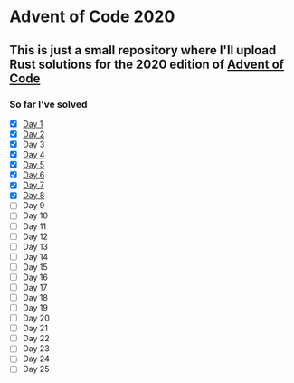 # Advent of Code 2020

## This is just a small repository where I'll upload Rust solutions for the 2020 edition of [Advent of Code](https://adventofcode.com/2020)

### So far I've solved

* [x] [Day 1](src/day01.rs)
* [x] [Day 2](src/day02.rs)
* [x] [Day 3](src/day03.rs)
* [x] [Day 4](src/day04.rs)
* [x] [Day 5](src/day05.rs)
* [x] [Day 6](src/day06.rs)
* [x] [Day 7](src/day07.rs)
* [x] [Day 8](src/day08.rs)
* [ ] Day 9
* [ ] Day 10
* [ ] Day 11
* [ ] Day 12
* [ ] Day 13
* [ ] Day 14
* [ ] Day 15
* [ ] Day 16
* [ ] Day 17
* [ ] Day 18
* [ ] Day 19
* [ ] Day 20
* [ ] Day 21
* [ ] Day 22
* [ ] Day 23
* [ ] Day 24
* [ ] Day 25
